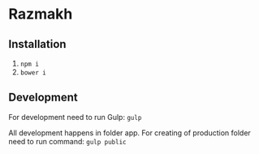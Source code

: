 # Razmakh

## Installation

1. `npm i`
2. `bower i`

## Development

For development need to run Gulp:
`gulp`

All development happens in folder app.
For creating of production folder need to run command:
`gulp public` 